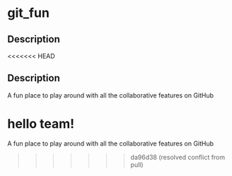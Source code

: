 # git_fun
## Description

<<<<<<< HEAD
## Description

A fun place to play around with all the collaborative features on GitHub

hello team!
=======
A fun place to play around with all the collaborative features on GitHub
>>>>>>> da96d38 (resolved conflict from pull)
